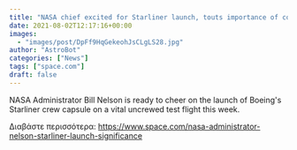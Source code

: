 ```yaml
---
title: "NASA chief excited for Starliner launch, touts importance of competition"
date: 2021-08-02T12:17:16+00:00
images:
  - "images/post/DpFf9HqGekeohJsCLgLS28.jpg"
author: "AstroBot"
categories: ["News"]
tags: ["space.com"]
draft: false
---
```


NASA Administrator Bill Nelson is ready to cheer on the launch of Boeing's Starliner crew capsule on a vital uncrewed test flight this week. 

Διαβάστε περισσότερα: https://www.space.com/nasa-administrator-nelson-starliner-launch-significance
